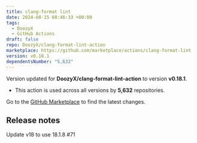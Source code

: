 ```yaml
---
title: clang-format lint
date: 2024-08-15 08:46:33 +00:00
tags:
  - DoozyX
  - GitHub Actions
draft: false
repo: DoozyX/clang-format-lint-action
marketplace: https://github.com/marketplace/actions/clang-format-lint
version: v0.18.1
dependentsNumber: "5,632"
---
```



Version updated for **DoozyX/clang-format-lint-action** to version **v0.18.1**.
- This action is used across all versions by **5,632** repositories.

Go to the [GitHub Marketplace](https://github.com/marketplace/actions/clang-format-lint) to find the latest changes.

## Release notes

Update v18 to use 18.1.8 #71
